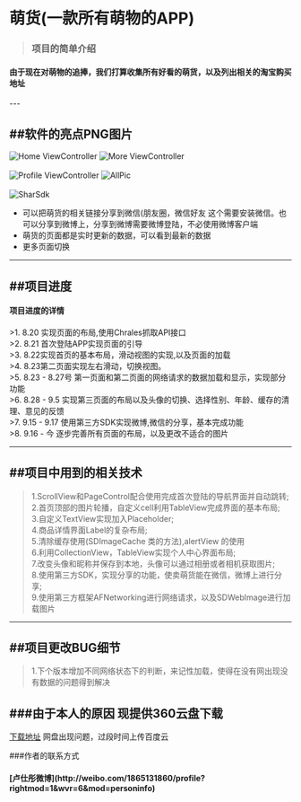 # 萌货(一款所有萌物的APP)
><h3>项目的简单介绍
<h4>由于现在对萌物的追捧，我们打算收集所有好看的萌货，以及列出相关的淘宝购买地址</h4>
---

##软件的亮点PNG图片
--- 
![Home ViewController](https://github.com/Moshimol/Meng/blob/master/Effect/Home.png)
![More ViewController](https://github.com/Moshimol/Meng/blob/master/Effect/More.png)<br><br>
![Profile ViewController](https://github.com/Moshimol/Meng/blob/master/Effect/Profile.png)
![AllPic](https://github.com/Moshimol/Meng/blob/master/Effect/AllPic.png)<br><br>
![SharSdk](https://github.com/Moshimol/Meng/blob/master/Effect/SharSDK.png)

* 可以把萌货的相关链接分享到微信(朋友圈，微信好友 这个需要安装微信。也可以分享到微博上，分享到微博需要微博登陆，不必使用微博客户端
* 萌货的页面都是实时更新的数据，可以看到最新的数据
* 更多页面切换

---


##项目进度
---
<h4>项目进度的详情</h4>
>1. 8.20 实现页面的布局,使用Chrales抓取API接口<br>
>2. 8.21 首次登陆APP实现页面的引导<br>
>3. 8.22实现首页的基本布局，滑动视图的实现,以及页面的加载<br>
>4. 8.23第二页面实现左右滑动，切换视图。<br>
>5. 8.23 - 8.27号 第一页面和第二页面的网络请求的数据加载和显示，实现部分功能<br>
>6. 8.28 - 9.5 实现第三页面的布局以及头像的切换、选择性别、年龄、缓存的清理、意见的反馈<br>
>7. 9.15 - 9.17 使用第三方SDK实现微博,微信的分享，基本完成功能<br>
>8. 9.16 - 今 逐步完善所有页面的布局，以及更改不适合的图片<br>

---

##项目中用到的相关技术
---

>1.ScrollView和PageControl配合使用完成首次登陆的导航界面并自动跳转;<br>
>2.首页顶部的图片轮播，自定义cell利用TableView完成界面的基本布局;<br>
>3.自定义TextView实现加入Placeholder;<br>
>4.商品详情界面Label的复杂布局;<br>
>5.清除缓存使用(SDImageCache 类的方法),alertView 的使用<br>
>6.利用CollectionView，TableView实现个人中心界面布局;<br>
>7.改变头像和昵称并保存到本地，头像可以通过相册或者相机获取图片;<br>
>8.使用第三方SDK，实现分享的功能，使卖萌货能在微信，微博上进行分享;<br>
>9.使用第三方框架AFNetworking进行网络请求，以及SDWebImage进行加载图片

---
##项目更改BUG细节
---
>1.下个版本增加不同网络状态下的判断，来记性加载，使得在没有网出现没有数据的问题得到解决

###由于本人的原因 现提供360云盘下载
---

[下载地址](https://yunpan.cn/ckWD2QNcHytSP)   网盘出现问题，过段时间上传百度云

###作者的联系方式
<h4>[卢仕彤微博](http://weibo.com/1865131860/profile?rightmod=1&wvr=6&mod=personinfo)
